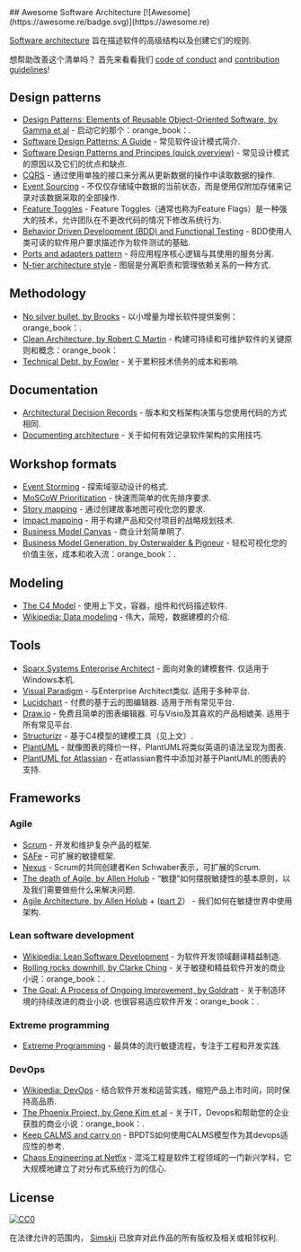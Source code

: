 <div class="github-widget" data-repo="simskij/awesome-software-architecture"></div>
<script async src="https://pagead2.googlesyndication.com/pagead/js/adsbygoogle.js"></script><ins class="adsbygoogle" style="display:block" data-ad-client="ca-pub-6890694312814945" data-ad-slot="5473692530" data-ad-format="auto"  data-full-width-responsive="true"></ins><script>(adsbygoogle = window.adsbygoogle || []).push({});</script>
## Awesome Software Architecture [![Awesome](https://awesome.re/badge.svg)](https://awesome.re)

[Software architecture](https://en.wikipedia.org/wiki/Software_architecture) 旨在描述软件的高级结构以及创建它们的规则. 

 想帮助改善这个清单吗？  首先来看看我们 [code of conduct](https://github.com/simskij/awesome-software-architecture/blob/master/code_of_conduct.md)
and [contribution guidelines](https://github.com/simskij/awesome-software-architecture/blob/master/contributing.md)!



## Design patterns
- [Design Patterns: Elements of Reusable Object-Oriented Software, by Gamma et al](https://www.amazon.com/Design-Patterns-Elements-Reusable-Object-Oriented/dp/0201633612/) - 启动它的那个：orange_book：.
- [Software Design Patterns: A Guide](https://airbrake.io/blog/design-patterns/software-design-patterns-guide) - 常见软件设计模式简介.
- [Software Design Patterns and Principes (quick overview)](https://www.youtube.com/watch?v=WV2Ed1QTst8) - 常见设计模式的原因以及它们的优点和缺点.
- [CQRS](https://docs.microsoft.com/en-us/azure/architecture/patterns/cqrs) - 通过使用单独的接口来分离从更新数据的操作中读取数据的操作.
- [Event Sourcing](https://docs.microsoft.com/en-us/azure/architecture/patterns/event-sourcing) - 不仅仅存储域中数据的当前状态，而是使用仅附加存储来记录对该数据采取的全部操作.
- [Feature Toggles](https://www.martinfowler.com/articles/feature-toggles.html) -  Feature Toggles（通常也称为Feature Flags）是一种强大的技术，允许团队在不更改代码的情况下修改系统行为.
- [Behavior Driven Development (BDD) and Functional Testing](https://medium.com/javascript-scene/behavior-driven-development-bdd-and-functional-testing-62084ad7f1f2) -  BDD使用人类可读的软件用户要求描述作为软件测试的基础.
- [Ports and adapters pattern](https://softwarecampament.wordpress.com/portsadapters/) - 将应用程序核心逻辑与其使用的服务分离.
- [N-tier architecture style](https://docs.microsoft.com/en-us/azure/architecture/guide/architecture-styles/n-tier) - 图层是分离职责和管理依赖关系的一种方式.
## Methodology

- [No silver bullet, by Brooks](http://faculty.salisbury.edu/~xswang/Research/Papers/SERelated/no-silver-bullet.pdf) - 以小增量为增长软件提供案例：orange_book：.
- [Clean Architecture, by Robert C Martin](https://www.amazon.com/Clean-Architecture-Craftsmans-Software-Structure/dp/0134494164) - 构建可持续和可维护软件的关键原则和概念：orange_book：
- [Technical Debt, by Fowler](https://martinfowler.com/bliki/TechnicalDebt.html) - 关于累积技术债务的成本和影响.
## Documentation

- [Architectural Decision Records](https://adr.github.io/) - 版本和文档架构决策与您使用代码的方式相同.
- [Documenting architecture](https://dzone.com/articles/documenting-architecture-1) - 关于如何有效记录软件架构的实用技巧.


## Workshop formats

- [Event Storming](https://www.eventstorming.com/) - 探索域驱动设计的格式.
- [MoSCoW Prioritization](https://www.knowledgehut.com/blog/agile/how-to-prioritise-requirements-with-the-moscow-technique) - 快速而简单的优先排序要求.
- [Story mapping](https://www.jpattonassociates.com/wp-content/uploads/2015/03/story_mapping.pdf) - 通过创建故事地图可视化您的要求.
- [Impact mapping](https://www.impactmapping.org/) - 用于构建产品和交付项目的战略规划技术.
- [Business Model Canvas](https://en.wikipedia.org/wiki/Business_Model_Canvas) - 商业计划简单明了.
- [Business Model Generation, by Osterwalder & Pigneur](https://www.amazon.com/Business-Model-Generation-Visionaries-Challengers/dp/0470876417) - 轻松可视化您的价值主张，成本和收入流：orange_book：.

## Modeling

- [The C4 Model](https://c4model.com/) - 使用上下文，容器，组件和代码描述软件.
- [Wikipedia: Data modeling](https://en.wikipedia.org/wiki/Data_modeling) - 伟大，简短，数据建模的介绍.

## Tools

- [Sparx Systems Enterprise Architect](https://sparxsystems.com/products/ea/index.html)   - 面向对象的建模套件.  仅适用于Windows本机.
- [Visual Paradigm](https://www.visual-paradigm.com/)   - 与Enterprise Architect类似.  适用于多种平台.
- [Lucidchart](https://www.lucidchart.com)   - 付费的基于云的图编辑器.  适用于所有常见平台.
- [Draw.io](https://www.draw.io)   - 免费且简单的图表编辑器.  可与Visio及其喜欢的产品相媲美.  适用于所有常见平台.
- [Structurizr](https://structurizr.com) - 基于C4模型的建模工具（见上文）.
- [PlantUML](http://plantuml.com/) - 就像图表的降价一样，PlantUML将类似英语的语法呈现为图表.
- [PlantUML for Atlassian](https://marketplace.atlassian.com/apps/1215115/plantuml-for-confluence-cloud?hosting=cloud&tab=overview) - 在atlassian套件中添加对基于PlantUML的图表的支持.

## Frameworks

### Agile

- [Scrum](https://www.scrumguides.org/) - 开发和维护复杂产品的框架.
- [SAFe](https://www.scaledagileframework.com/) - 可扩展的敏捷框架.
- [Nexus](https://www.scrum.org/resources/scaling-scrum) -  Scrum的共同创建者Ken Schwaber表示，可扩展的Scrum. 
- [The death of Agile, by Allen Holub](https://www.youtube.com/watch?v=HZyRQ8Uhhmk&feature=youtu.be) - “敏捷”如何摆脱敏捷性的基本原则，以及我们需要做些什么来解决问题.
- [Agile Architecture, by Allen Holub](https://www.youtube.com/watch?v=0kRCFVGpX7k) + ([part 2](https://www.youtube.com/watch?v=txbS0WJC1bo)） - 我们如何在敏捷世界中使用架构. 
### Lean software development

- [Wikipedia: Lean Software Development](https://en.wikipedia.org/wiki/Lean_software_development) - 为软件开发领域翻译精益制造.
- [Rolling rocks downhill, by Clarke Ching](https://www.amazon.com/Rolling-Rocks-Downhill-Software-Projects/dp/1505446511) - 关于敏捷和精益软件开发的商业小说：orange_book：.
- [The Goal: A Process of Ongoing Improvement, by Goldratt](https://www.amazon.com/Goal-Process-Ongoing-Improvement/dp/0884270610)   - 关于制造环境的持续改进的商业小说.  也很容易适应软件开发：orange_book：.
### Extreme programming

- [Extreme Programming](http://www.extremeprogramming.org/) - 最具体的流行敏捷流程，专注于工程和开发实践.

### DevOps

- [Wikipedia: DevOps](https://en.wikipedia.org/wiki/DevOps) - 结合软件开发和运营实践，缩短产品上市时间，同时保持高品质.
- [The Phoenix Project, by Gene Kim et al](https://www.amazon.com/Phoenix-Project-DevOps-Helping-Business/dp/0988262592) - 关于IT，Devops和帮助您的企业获胜的商业小说：orange_book：.
- [Keep CALMS and carry on](https://dwpdigital.blog.gov.uk/2019/03/25/keep-calms-and-carry-on-how-we-do-devops/) -  BPDTS如何使用CALMS模型作为其devops适应性的参考. 
- [Chaos Engineering at Netfix](https://www.youtube.com/watch?v=6ilMZqKdMMU) - 混沌工程是软件工程领域的一门新兴学科，它大规模地建立了对分布式系统行为的信心. 

## License

[![CC0](http://mirrors.creativecommons.org/presskit/buttons/88x31/svg/cc-zero.svg)](https://creativecommons.org/publicdomain/zero/1.0/)

在法律允许的范围内， [Simskij](https://github.com/simskij) 已放弃对此作品的所有版权及相关或相邻权利.

